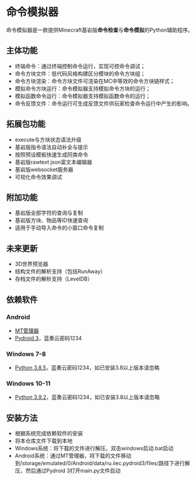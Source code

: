 # 命令模拟器
命令模拟器是一款提供Minecraft基岩版**命令检查**与**命令模拟**的Python辅助程序。
## 主体功能
* 终端命令：通过终端控制命令运行，实现可控命令调试；
* 命令方块文件：低代码风格构建区分模块的命令方块组；
* 命令方块渲染：命令方块文件可渲染在MC中等效的命令方块链样式；
* 模拟命令方块运行：命令模拟器支持模拟命令方块的运行；
* 模拟函数命令运行：命令模拟器支持模拟函数命令的运行；
* 命令反馈文件：命令运行可生成反馈文件供玩家检查命令运行中产生的影响。
## 拓展包功能
* execute与方块状态语法升级
* 基岩版指令语法自动补全与提示
* 按照预设模板快速生成同类命令
* 基岩版rawtext json富文本编辑器
* 基岩版websocket服务器
* 可视化命令效果调试
## 附加功能
* 基岩版全部字符的查询与复制
* 基岩版方块、物品等ID快速查询
* 适用于手动导入命令的小窗口命令复制
## 未来更新
* 3D世界预览器
* 结构文件的解析支持（包括RunAway）
* 存档文件的解析支持（LevelDB）
## 依赖软件
### Android
* [MT管理器](https://mt2.cn/download/)
* [Pydroid 3](https://wwop.lanzoul.com/id23d0qq8vah)，蓝奏云密码1234
### Windows 7-8
* [Python 3.8.5](https://wwm.lanzoul.com/iZMN61nfljch)，蓝奏云密码1234，如已安装3.8以上版本请忽略
### Windows 10-11
* [Python 3.9.2](https://wwop.lanzoul.com/isS760vu6rvg)，蓝奏云密码1234，如已安装3.8以上版本请忽略
## 安装方法
* 根据系统完成依赖软件的安装
* 将本仓库文件下载到本地
* Windows系统：将下载的文件进行解压，双击windows启动.bat启动
* Android系统：通过MT管理器，将下载的文件移动到/storage/emulated/0/Android/data/ru.iiec.pydroid3/files/路径下进行解压，然后通过Pydroid 3打开main.py文件启动
